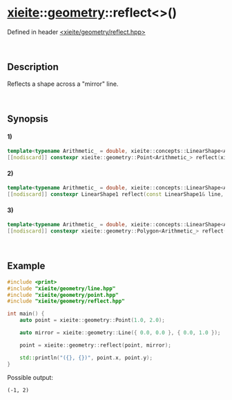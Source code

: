 # [xieite](../../xieite.md)\:\:[geometry](../../geometry.md)\:\:reflect\<\>\(\)
Defined in header [<xieite/geometry/reflect.hpp>](../../../include/xieite/geometry/reflect.hpp)

&nbsp;

## Description
Reflects a shape across a "mirror" line.

&nbsp;

## Synopsis
#### 1)
```cpp
template<typename Arithmetic_ = double, xieite::concepts::LinearShape<Arithmetic_> LinearShape>
[[nodiscard]] constexpr xieite::geometry::Point<Arithmetic_> reflect(xieite::geometry::Point<Arithmetic_> point, const LinearShape& mirror) noexcept;
```
#### 2)
```cpp
template<typename Arithmetic_ = double, xieite::concepts::LinearShape<Arithmetic_> LinearShape1, xieite::concepts::LinearShape<Arithmetic_> LinearShape2>
[[nodiscard]] constexpr LinearShape1 reflect(const LinearShape1& line, const LinearShape2& mirror) noexcept;
```
#### 3)
```cpp
template<typename Arithmetic_ = double, xieite::concepts::LinearShape<Arithmetic_> LinearShape>
[[nodiscard]] constexpr xieite::geometry::Polygon<Arithmetic_> reflect(xieite::geometry::Polygon<Arithmetic_> polygon, const LinearShape& mirror) noexcept;
```

&nbsp;

## Example
```cpp
#include <print>
#include "xieite/geometry/line.hpp"
#include "xieite/geometry/point.hpp"
#include "xieite/geometry/reflect.hpp"

int main() {
    auto point = xieite::geometry::Point(1.0, 2.0);

    auto mirror = xieite::geometry::Line({ 0.0, 0.0 }, { 0.0, 1.0 });

    point = xieite::geometry::reflect(point, mirror);

    std::println("({}, {})", point.x, point.y);
}
```
Possible output:
```
(-1, 2)
```
